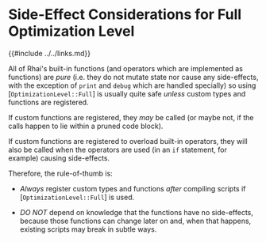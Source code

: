 Side-Effect Considerations for Full Optimization Level
====================================================

{{#include ../../links.md}}

All of Rhai's built-in functions (and operators which are implemented as functions) are _pure_
(i.e. they do not mutate state nor cause any side-effects, with the exception of `print` and `debug`
which are handled specially) so using [`OptimizationLevel::Full`] is usually quite safe _unless_
custom types and functions are registered.

If custom functions are registered, they _may_ be called (or maybe not, if the calls happen to lie
within a pruned code block).

If custom functions are registered to overload built-in operators, they will also be called when
the operators are used (in an `if` statement, for example) causing side-effects.

Therefore, the rule-of-thumb is:

* _Always_ register custom types and functions _after_ compiling scripts if [`OptimizationLevel::Full`] is used.

* _DO NOT_ depend on knowledge that the functions have no side-effects, because those functions can change later on and,
  when that happens, existing scripts may break in subtle ways.
